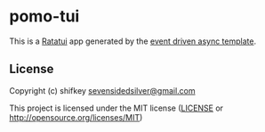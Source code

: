 # pomo-tui

This is a [Ratatui] app generated by the [event driven async template].

[Ratatui]: https://ratatui.rs
[event driven async template]: https://github.com/ratatui/templates/tree/main/event-driven-async

## License

Copyright (c) shifkey <sevensidedsilver@gmail.com>

This project is licensed under the MIT license ([LICENSE] or <http://opensource.org/licenses/MIT>)

[LICENSE]: ./LICENSE
